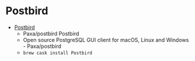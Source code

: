 # Postbird
- [Postbird](https://github.com/Paxa/postbird)
  -  Paxa/postbird Postbird
  - Open source PostgreSQL GUI client for macOS, Linux and Windows - Paxa/postbird
  - `brew cask install Postbird`
